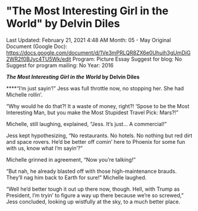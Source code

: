 # "The Most Interesting Girl in the World" by Delvin Diles

Last Updated: February 21, 2021 4:48 AM
Month: 05 - May
Original Document (Google Doc): https://docs.google.com/document/d/1Ve3mPRLQR8ZX6e0Uhuih3gUmDiG2WR2f0BJyc4TU5Wk/edit
Program: Picture Essay
Suggest for blog: No
Suggest for program mailing: No
Year: 2016

***The Most Interesting Girl in the World* by Delvin Diles**

****“I’m just sayin’!” Jess was full throttle now, no stopping her. She had Michelle rollin’.

“Why would he do that?! It a waste of money, right?! ‘Spose to be the Most Interesting Man, but you make the Most Stupidest Travel Pick: Mars?!”

Michelle, still laughing, explained, “Jess. It’s just… A commercial!”

Jess kept hypothesizing, “No restaurants. No hotels. No nothing but red dirt and space rovers. He’d be better off comin’ here to Phoenix for some fun with us, know what I’m sayin’?”

Michelle grinned in agreement, “Now you’re talking!”

“But nah, he already blasted off with those high-maintenance brauds. They’ll nag him back to Earth for sure!” Michelle laughed.

“Well he’d better tough it out up there now, though. Hell, with Trump as President, I’m tryin’ to figure a way up there because we’re so screwed,” Jess concluded, looking up wistfully at the sky, to a much better place.